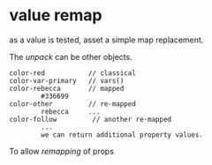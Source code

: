 # value remap

as a value is tested, asset a simple map replacement.

The _unpack_ can be other objects.


    color-red           // classical
    color-var-primary   // vars()
    color-rebecca       // mapped
            #336699
    color-other         // re-mapped
            rebecca     ...
    color-follow         // another re-mapped
            ...
            we can return additional property values.

To allow _remapping_ of props
